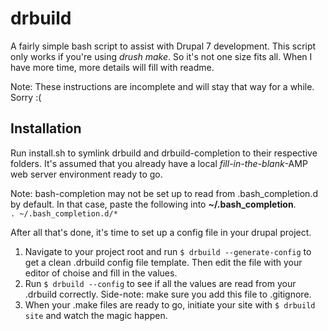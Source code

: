 drbuild
=======

A fairly simple bash script to assist with Drupal 7 development. This script only works if you're using *drush make*. So it's not one size fits all. When I have more time, more details will fill with readme.

Note: These instructions are incomplete and will stay that way for a while. Sorry :(

Installation
------------
Run install.sh to symlink drbuild and drbuild-completion to their respective folders. It's assumed that you already have a local *fill-in-the-blank*-AMP web server environment ready to go. 

Note: bash-completion may not be set up to read from .bash_completion.d by default. In that case, paste the following into **~/.bash_completion**.  
```. ~/.bash_completion.d/*```

After all that's done, it's time to set up a config file in your drupal project.

1. Navigate to your project root and run ```$ drbuild --generate-config``` to get a clean .drbuild config file template. Then edit the file with your editor of choise and fill in the values.
2. Run ```$ drbuild --config``` to see if all the values are read from your .drbuild correctly. Side-note: make sure you add this file to .gitignore.
3. When your .make files are ready to go, initiate your site with ```$ drbuild site``` and watch the magic happen.